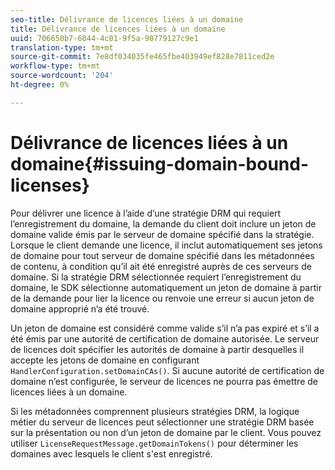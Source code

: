 ```yaml
---
seo-title: Délivrance de licences liées à un domaine
title: Délivrance de licences liées à un domaine
uuid: 706650b7-6044-4c01-9f5a-90779127c9e1
translation-type: tm+mt
source-git-commit: 7e8df034035fe465fbe403949ef828e7811ced2e
workflow-type: tm+mt
source-wordcount: '204'
ht-degree: 0%

---
```



# Délivrance de licences liées à un domaine{#issuing-domain-bound-licenses}

Pour délivrer une licence à l’aide d’une stratégie DRM qui requiert l’enregistrement du domaine, la demande du client doit inclure un jeton de domaine valide émis par le serveur de domaine spécifié dans la stratégie. Lorsque le client demande une licence, il inclut automatiquement ses jetons de domaine pour tout serveur de domaine spécifié dans les métadonnées de contenu, à condition qu’il ait été enregistré auprès de ces serveurs de domaine. Si la stratégie DRM sélectionnée requiert l’enregistrement du domaine, le SDK sélectionne automatiquement un jeton de domaine à partir de la demande pour lier la licence ou renvoie une erreur si aucun jeton de domaine approprié n’a été trouvé.

Un jeton de domaine est considéré comme valide s’il n’a pas expiré et s’il a été émis par une autorité de certification de domaine autorisée. Le serveur de licences doit spécifier les autorités de domaine à partir desquelles il accepte les jetons de domaine en configurant `HandlerConfiguration.setDomainCAs()`. Si aucune autorité de certification de domaine n’est configurée, le serveur de licences ne pourra pas émettre de licences liées à un domaine.

Si les métadonnées comprennent plusieurs stratégies DRM, la logique métier du serveur de licences peut sélectionner une stratégie DRM basée sur la présentation ou non d’un jeton de domaine par le client. Vous pouvez utiliser `LicenseRequestMessage.getDomainTokens()` pour déterminer les domaines avec lesquels le client s&#39;est enregistré.

